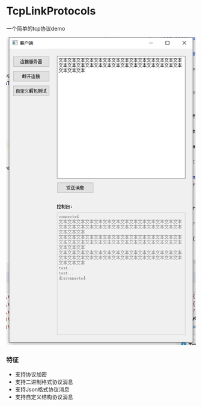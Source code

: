 # TcpLinkProtocols
一个简单的tcp协议demo

![](sample.png)


### 特征
* 支持协议加密
* 支持二进制格式协议消息
* 支持Json格式协议消息
* 支持自定义结构协议消息
